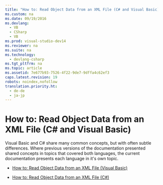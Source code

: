 ```yaml
---
title: "How to: Read Object Data from an XML File (C# and Visual Basic)"
ms.custom: na
ms.date: 09/19/2016
ms.devlang: 
  - VB
  - CSharp
  - VB
ms.prod: visual-studio-dev14
ms.reviewer: na
ms.suite: na
ms.technology: 
  - devlang-csharp
ms.tgt_pltfrm: na
ms.topic: article
ms.assetid: 7e677b93-7526-4f22-9de7-9dffa4c62ef3
caps.latest.revision: 19
robots: noindex,nofollow
translation.priority.ht: 
  - de-de
  - ja-jp
---
```

# How to: Read Object Data from an XML File (C# and Visual Basic)
Visual Basic and C# share many common concepts, but with often subtle differences. Where previous versions of the documentation presented shared concepts in topics that covered both languages, the current documentation presents each language in it's own topic.  
  
-   [How to: Read Object Data from an XML File (Visual Basic)](../Topic/How%20to:%20Read%20Object%20Data%20from%20an%20XML%20File%20\(Visual%20Basic\).md)  
  
-   [How to: Read Object Data from an XML File (C#)](../vs140/How-to--Read-Object-Data-from-an-XML-File--C#-.md)